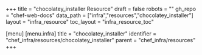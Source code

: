 +++
title = "chocolatey_installer Resource"
draft = false
robots = ""
gh_repo = "chef-web-docs"
data_path = ["infra","resources","chocolatey_installer"]
layout = "infra_resource"
toc_layout = "infra_resource_toc"

[menu]
  [menu.infra]
    title = "chocolatey_installer"
    identifier = "chef_infra/resources/chocolatey_installer"
    parent = "chef_infra/resources"
+++

<!-- The contents of this page are automatically generated from the chocolatey_config.yaml file in the data/infra/resources directory. -->
<!-- To suggest a change, edit the https://github.com/chef/chef/blob/main/lib/chef/resource/chocolatey_installer.rb file and submit a pull request to the https://github.com/chef/chef repository. -->
<!-- markdownlint-disable-file -->
